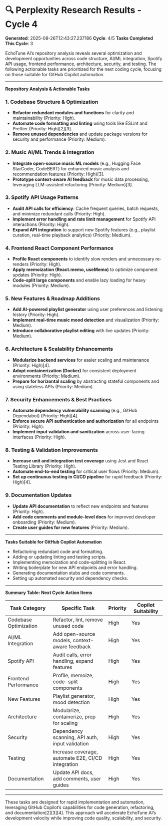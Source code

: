 # 🔍 Perplexity Research Results - Cycle 4

**Generated**: 2025-08-26T12:43:27.237186
**Cycle**: 4/5
**Tasks Completed This Cycle**: 3

EchoTune AI’s repository analysis reveals several optimization and development opportunities across code structure, AI/ML integration, Spotify API usage, frontend performance, architecture, security, and testing. The following actionable tasks are prioritized for the next coding cycle, focusing on those suitable for GitHub Copilot automation.

---

**Repository Analysis & Actionable Tasks**

### 1. Codebase Structure & Optimization
- **Refactor redundant modules and functions** for clarity and maintainability (Priority: High).
- **Automate code formatting and linting** using tools like ESLint and Prettier (Priority: High)[2][3].
- **Remove unused dependencies** and update package versions for security and performance (Priority: Medium).

### 2. Music AI/ML Trends & Integration
- **Integrate open-source music ML models** (e.g., Hugging Face StarCoder, CodeBERT) for enhanced music analysis and recommendation features (Priority: High)[3].
- **Prototype context-aware AI feedback** for music data processing, leveraging LLM-assisted refactoring (Priority: Medium)[3].

### 3. Spotify API Usage Patterns
- **Audit API calls for efficiency**: Cache frequent queries, batch requests, and minimize redundant calls (Priority: High).
- **Implement error handling and rate limit management** for Spotify API interactions (Priority: High).
- **Expand API integration** to support new Spotify features (e.g., playlist curation, real-time playback analytics) (Priority: Medium).

### 4. Frontend React Component Performance
- **Profile React components** to identify slow renders and unnecessary re-renders (Priority: High).
- **Apply memoization (React.memo, useMemo)** to optimize component updates (Priority: High).
- **Code-split large components** and enable lazy loading for heavy modules (Priority: Medium).

### 5. New Features & Roadmap Additions
- **Add AI-powered playlist generator** using user preferences and listening history (Priority: High).
- **Implement real-time music mood detection** and visualization (Priority: Medium).
- **Introduce collaborative playlist editing** with live updates (Priority: Medium).

### 6. Architecture & Scalability Enhancements
- **Modularize backend services** for easier scaling and maintenance (Priority: High)[4].
- **Adopt containerization (Docker)** for consistent deployment environments (Priority: Medium).
- **Prepare for horizontal scaling** by abstracting stateful components and using stateless APIs (Priority: Medium).

### 7. Security Enhancements & Best Practices
- **Automate dependency vulnerability scanning** (e.g., GitHub Dependabot) (Priority: High)[4].
- **Enforce secure API authentication and authorization** for all endpoints (Priority: High).
- **Implement input validation and sanitization** across user-facing interfaces (Priority: High).

### 8. Testing & Validation Improvements
- **Increase unit and integration test coverage** using Jest and React Testing Library (Priority: High).
- **Automate end-to-end testing** for critical user flows (Priority: Medium).
- **Set up continuous testing in CI/CD pipeline** for rapid feedback (Priority: High)[4].

### 9. Documentation Updates
- **Update API documentation** to reflect new endpoints and features (Priority: High).
- **Add code comments and module-level docs** for improved developer onboarding (Priority: Medium).
- **Create user guides for new features** (Priority: Medium).

---

**Tasks Suitable for GitHub Copilot Automation**
- Refactoring redundant code and formatting.
- Adding or updating linting and testing scripts.
- Implementing memoization and code-splitting in React.
- Writing boilerplate for new API endpoints and error handling.
- Generating documentation stubs and code comments.
- Setting up automated security and dependency checks.

---

**Summary Table: Next Cycle Action Items**

| Task Category                | Specific Task                                      | Priority | Copilot Suitability |
|------------------------------|----------------------------------------------------|----------|---------------------|
| Codebase Optimization        | Refactor, lint, remove unused code                 | High     | Yes                 |
| AI/ML Integration            | Add open-source models, context-aware feedback     | High     | Yes                 |
| Spotify API                  | Audit calls, error handling, expand features       | High     | Yes                 |
| Frontend Performance         | Profile, memoize, code-split components            | High     | Yes                 |
| New Features                 | Playlist generator, mood detection                 | High     | Yes                 |
| Architecture                 | Modularize, containerize, prep for scaling         | High     | Yes                 |
| Security                     | Dependency scanning, API auth, input validation    | High     | Yes                 |
| Testing                      | Increase coverage, automate E2E, CI/CD integration| High     | Yes                 |
| Documentation                | Update API docs, add comments, user guides         | High     | Yes                 |

---

These tasks are designed for rapid implementation and automation, leveraging GitHub Copilot’s capabilities for code generation, refactoring, and documentation[2][3][4]. This approach will accelerate EchoTune AI’s development velocity while improving code quality, scalability, and security.